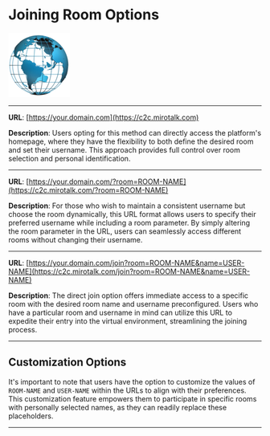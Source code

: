 # Joining Room Options

![globe](../images/globe.png)

---

**URL**: [https://your.domain.com](https://c2c.mirotalk.com)

**Description**: Users opting for this method can directly access the platform's homepage, where they have the flexibility to both define the desired room and set their username. This approach provides full control over room selection and personal identification.

---

**URL**: [https://your.domain.com/?room=ROOM-NAME](https://c2c.mirotalk.com/?room=ROOM-NAME)

**Description**: For those who wish to maintain a consistent username but choose the room dynamically, this URL format allows users to specify their preferred username while including a room parameter. By simply altering the room parameter in the URL, users can seamlessly access different rooms without changing their username.

---

**URL**: [https://your.domain.com/join?room=ROOM-NAME&name=USER-NAME](https://c2c.mirotalk.com/join?room=ROOM-NAME&name=USER-NAME)

**Description**: The direct join option offers immediate access to a specific room with the desired room name and username preconfigured. Users who have a particular room and username in mind can utilize this URL to expedite their entry into the virtual environment, streamlining the joining process.

---

## Customization Options

It's important to note that users have the option to customize the values of `ROOM-NAME` and `USER-NAME` within the URLs to align with their preferences. This customization feature empowers them to participate in specific rooms with personally selected names, as they can readily replace these placeholders.

---
